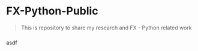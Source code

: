 # FX-Python-Public
> This is repository to share my research and FX - Python related work

###
asdf
